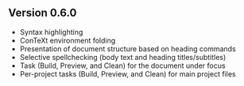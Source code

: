 


## Version 0.6.0

- Syntax highlighting
- ConTeXt environment folding
- Presentation of document structure based on heading commands
- Selective spellchecking (body text and heading titles/subtitles)
- Task (Build, Preview, and Clean) for the document under focus
- Per-project tasks (Build, Preview, and Clean) for main project files
